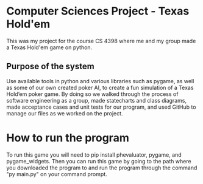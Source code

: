 # Computer Sciences Project - Texas Hold'em
This was my project for the course CS 4398 where me and my group made a Texas Hold'em game on python.

## Purpose of the system
Use available tools in python and various libraries such as pygame, as well as 
some of our own created poker AI, to create a fun simulation of a Texas Hold’em 
poker game.
By doing so we walked through the process of software engineering as a group, 
made statecharts and class diagrams, made acceptance cases and unit tests for 
our program, and used GitHub to manage our files as we worked on the project. 

# How to run the program
To run this game you will need to pip install phevaluator, pygame, and pygame_widgets.
Then you can run this game by going to the path where you downloaded the program to and run the program through the command "py main.py" on your command prompt.
